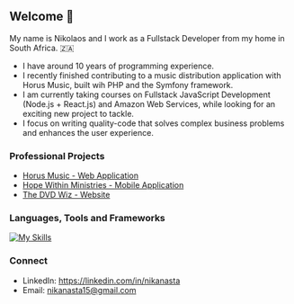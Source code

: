 ## Welcome 👋

My name is Nikolaos and I work as a Fullstack Developer from my home in South Africa. 🇿🇦 <br>

* I have around 10 years of programming experience.
* I recently finished contributing to a music distribution application with Horus Music, built wih PHP and the Symfony framework.<br>
* I am currently taking courses on Fullstack JavaScript Development (Node.js + React.js) and Amazon Web Services,
while looking for an exciting new project to tackle.<br>
* I focus on writing quality-code that solves complex business problems and enhances the user experience.<br>

### Professional Projects
* [Horus Music - Web Application](https://mmaz.myclientzone.com)
* [Hope Within Ministries - Mobile Application](https://play.google.com/store/apps/details?id=com.hopewithinministries.hopewithin)
* [The DVD Wiz - Website](http://dvdwiz.co.za)

### Languages, Tools and Frameworks

[![My Skills](https://skillicons.dev/icons?i=php,symfony,js,nodejs,jquery,react,python,flask,java,kotlin,html,css,mysql,mongodb,firebase,linux,github,docker,aws)](https://skillicons.dev)

### Connect

* LinkedIn: https://linkedin.com/in/nikanasta
* Email: nikanasta15@gmail.com
